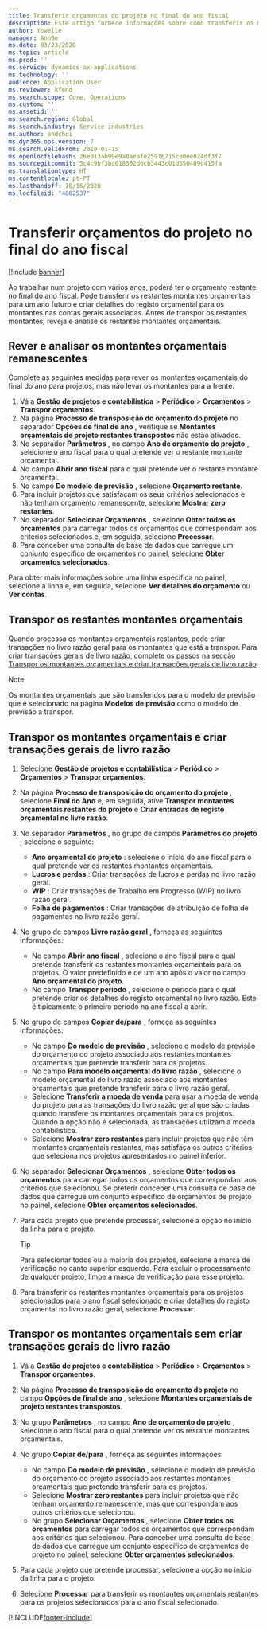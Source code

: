 ```yaml
---
title: Transferir orçamentos do projeto no final do ano fiscal
description: Este artigo fornece informações sobre como transferir os montantes orçamentais restantes para anos futuros e criar detalhes do registo orçamental.
author: Yowelle
manager: AnnBe
ms.date: 03/23/2020
ms.topic: article
ms.prod: ''
ms.service: dynamics-ax-applications
ms.technology: ''
audience: Application User
ms.reviewer: kfend
ms.search.scope: Core, Operations
ms.custom: ''
ms.assetid: ''
ms.search.region: Global
ms.search.industry: Service industries
ms.author: andchoi
ms.dyn365.ops.version: 7
ms.search.validFrom: 2019-01-15
ms.openlocfilehash: 26e013ab99e9a0aeafe25916715ce0ee024df3f7
ms.sourcegitcommit: 5c4c9bf3ba018562d6cb3443c01d550489c415fa
ms.translationtype: HT
ms.contentlocale: pt-PT
ms.lasthandoff: 10/16/2020
ms.locfileid: "4082537"
---
```

# <a name="transfer-project-budgets-at-fiscal-year-end"></a>Transferir orçamentos do projeto no final do ano fiscal

[!include [banner](../includes/banner.md)]

Ao trabalhar num projeto com vários anos, poderá ter o orçamento restante no final do ano fiscal. Pode transferir os restantes montantes orçamentais para um ano futuro e criar detalhes do registo orçamental para os montantes nas contas gerais associadas. Antes de transpor os restantes montantes, reveja e analise os restantes montantes orçamentais.

## <a name="review-and-analyze-remaining-budget-amounts"></a>Rever e analisar os montantes orçamentais remanescentes

Complete as seguintes medidas para rever os montantes orçamentais do final do ano para projetos, mas não levar os montantes para a frente.

1. Vá a **Gestão de projetos e contabilística** > **Periódico** > **Orçamentos** > **Transpor orçamentos**. 
2. Na página **Processo de transposição do orçamento do projeto** no separador **Opções de final de ano** , verifique se **Montantes orçamentais de projeto restantes transpostos** não estão ativados.
3. No separador **Parâmetros** , no campo **Ano de orçamento do projeto** , selecione o ano fiscal para o qual pretende ver o restante montante orçamental. 
4. No campo **Abrir ano fiscal** para o qual pretende ver o restante montante orçamental. 
5. No campo **Do modelo de previsão** , selecione **Orçamento restante**. 
6. Para incluir projetos que satisfaçam os seus critérios selecionados e não tenham orçamento remanescente, selecione **Mostrar zero restantes**.  
7. No separador **Selecionar Orçamentos** , selecione **Obter todos os orçamentos** para carregar todos os orçamentos que correspondam aos critérios selecionados e, em seguida, selecione **Processar**. 
8. Para conceber uma consulta de base de dados que carregue um conjunto específico de orçamentos no painel, selecione **Obter orçamentos selecionados**.

Para obter mais informações sobre uma linha específica no painel, selecione a linha e, em seguida, selecione **Ver detalhes do orçamento** ou **Ver contas**.

## <a name="carry-forward-remaining-budget-amounts"></a>Transpor os restantes montantes orçamentais 

Quando processa os montantes orçamentais restantes, pode criar transações no livro razão geral para os montantes que está a transpor. Para criar transações gerais de livro razão, complete os passos na secção [Transpor os montantes orçamentais e criar transações gerais de livro razão](#carry-forward). 

> [!NOTE]
> Os montantes orçamentais que são transferidos para o modelo de previsão que é selecionado na página **Modelos de previsão** como o modelo de previsão a transpor.  

## <a name="carry-forward-budget-amounts-and-create-general-ledger-transactions"></a><a name="carry-forward"></a>Transpor os montantes orçamentais e criar transações gerais de livro razão

1.  Selecione **Gestão de projetos e contabilística** > **Periódico** > **Orçamentos** > **Transpor orçamentos**. 
2. Na página **Processo de transposição do orçamento do projeto** , selecione **Final do Ano** e, em seguida, ative **Transpor montantes orçamentais restantes do projeto** e **Criar entradas de registo orçamental no livro razão**. 
3. No separador **Parâmetros** , no grupo de campos **Parâmetros do projeto** , selecione o seguinte:

   - **Ano orçamental do projeto** : selecione o início do ano fiscal para o qual pretende ver os restantes montantes orçamentais. 
   - **Lucros e perdas** : Criar transações de lucros e perdas no livro razão geral. 
   -  **WIP** : Criar transações de Trabalho em Progresso (WIP) no livro razão geral.
   -  **Folha de pagamentos** : Criar transações de atribuição de folha de pagamentos no livro razão geral. 

5. No grupo de campos **Livro razão geral** , forneça as seguintes informações: 

   - No campo **Abrir ano fiscal** , selecione o ano fiscal para o qual pretende transferir os restantes montantes orçamentais para os projetos. O valor predefinido é de um ano após o valor no campo **Ano orçamental do projeto**.
   -  No campo **Transpor período** , selecione o período para o qual pretende criar os detalhes do registo orçamental no livro razão. Este é tipicamente o primeiro período na ano fiscal a abrir.

6. No grupo de campos **Copiar de/para** , forneça as seguintes informações:

   - No campo **Do modelo de previsão** , selecione o modelo de previsão do orçamento do projeto associado aos restantes montantes orçamentais que pretende transferir para os projetos. 
   - No campo **Para modelo orçamental do livro razão** , selecione o modelo orçamental do livro razão associado aos montantes orçamentais que pretende transferir para o livro razão geral. 
   -  Selecione **Transferir a moeda de venda** para usar a moeda de venda do projeto para as transações do livro razão geral que são criadas quando transfere os montantes orçamentais para os projetos. Quando a opção não é selecionada, as transações utilizam a moeda contabilística. 
   -  Selecione **Mostrar zero restantes** para incluir projetos que não têm montantes orçamentais restantes, mas satisfaça os outros critérios que seleciona nos projetos apresentados no painel inferior.

7. No separador **Selecionar Orçamentos** , selecione **Obter todos os orçamentos** para carregar todos os orçamentos que correspondam aos critérios que selecionou. Se preferir conceber uma consulta de base de dados que carregue um conjunto específico de orçamentos de projeto no painel, selecione **Obter orçamentos selecionados**.
8. Para cada projeto que pretende processar, selecione a opção no início da linha para o projeto.

    > [!TIP]
    > Para selecionar todos ou a maioria dos projetos, selecione a marca de verificação no canto superior esquerdo. Para excluir o processamento de qualquer projeto, limpe a marca de verificação para esse projeto.

9. Para transferir os restantes montantes orçamentais para os projetos selecionados para o ano fiscal selecionado e criar detalhes do registo orçamental no livro razão geral, selecione **Processar**.

## <a name="carry-forward-budget-amounts-without-creating-general-ledger-transactions"></a>Transpor os montantes orçamentais sem criar transações gerais de livro razão

1. Vá a **Gestão de projetos e contabilística** > **Periódico** > **Orçamentos** > **Transpor orçamentos**.
2. Na página **Processo de transposição do orçamento do projeto** no campo **Opções de final de ano** , selecione **Montantes orçamentais de projeto restantes transpostos**.
3. No grupo **Parâmetros** , no campo **Ano de orçamento do projeto** , selecione o ano fiscal para o qual pretende ver os restante montantes orçamentais.
4. No grupo **Copiar de/para** , forneça as seguintes informações:

   - No campo **Do modelo de previsão** , selecione o modelo de previsão do orçamento do projeto associado aos restantes montantes orçamentais que pretende transferir para os projetos. 
   - Selecione **Mostrar zero restantes** para incluir projetos que não tenham orçamento remanescente, mas que correspondam aos outros critérios que selecionou.
   - No grupo **Selecionar Orçamentos** , selecione **Obter todos os orçamentos** para carregar todos os orçamentos que correspondam aos critérios que selecionou. Para conceber uma consulta de base de dados que carregue um conjunto específico de orçamentos de projeto no painel, selecione **Obter orçamentos selecionados**.

5. Para cada projeto que pretende processar, selecione a opção no início da linha para o projeto. 
6. Selecione **Processar** para transferir os montantes orçamentais restantes para os projetos selecionados para o ano fiscal selecionado.



[!INCLUDE[footer-include](../includes/footer-banner.md)]